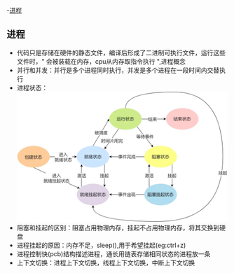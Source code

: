-[进程](进程)
## 进程
+ 代码只是存储在硬件的静态文件，编译后形成了二进制可执行文件，运行这些文件时，" 会被装载在内存，cpu从内存取指令执行 ",进程概念
+ 并行和并发：并行是多个进程同时执行，并发是多个进程在一段时间内交替执行
+ 进程状态：
![alt text](image.png)
+ 阻塞和挂起的区别：阻塞占用物理内存，挂起不占用物理内存，将其交换到硬盘
+ 进程挂起的原因：内存不足，sleep(),用于希望挂起(eg:ctrl+z)
+ 进程控制快(pcb)结构描述进程，通长用链表存储相同状态的进程放一条
+ 上下文切换：进程上下文切换，线程上下文切换，中断上下文切换